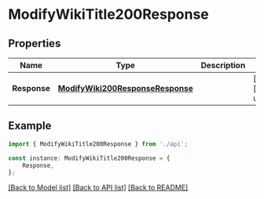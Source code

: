 # ModifyWikiTitle200Response


## Properties

Name | Type | Description | Notes
------------ | ------------- | ------------- | -------------
**Response** | [**ModifyWiki200ResponseResponse**](ModifyWiki200ResponseResponse.md) |  | [optional] [default to undefined]

## Example

```typescript
import { ModifyWikiTitle200Response } from './api';

const instance: ModifyWikiTitle200Response = {
    Response,
};
```

[[Back to Model list]](../README.md#documentation-for-models) [[Back to API list]](../README.md#documentation-for-api-endpoints) [[Back to README]](../README.md)
